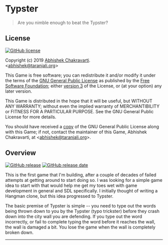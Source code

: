 # Typster
> Are you nimble enough to beat the Typster?


## License
[![GitHub license](https://img.shields.io/github/license/achakravarti/typster.svg)](https://github.com/achakravarti/typster/blob/master/LICENSE) 

Copyright (c) 2019 [Abhishek Chakravarti][].  
<<abhishek@taranjali.org>>

This Game is free software; you can redistribute it and/or modify it under 
the terms of the [GNU General Public License][] as published by the [Free 
Software Foundation][]; either [version 3][] of the License, or (at your option)
any later version.

This Game is distributed in the hope that it will be useful, but WITHOUT ANY
WARRANTY; without even the implied warranty of MERCHANTIBILITY or FITNESS FOR A
PARTICULAR PURPOSE. See the GNU General Public License for more details.

You should have received a [copy][] of the GNU General Public License along
with this Game; if not, contact the maintainer of this Game, Abhishek
Chakravarti, at <<abhishek@taranjali.org>>.


## Overview
[![GitHub release](https://img.shields.io/github/release/achakravarti/typster.svg)](https://img.shields.io/github/release/achakravarti/typster) [![GitHub release date](https://img.shields.io/github/release-date/achakravarti/typster.svg)](https://img.shields.io/github/release-date/achakravarti/typster)  


This is the first game that I'm building, after a couple of decades of failed
attempts at getting around to start doing so. I was looking for a simple game
idea to start with that would help me get my toes wet with game development in
general and SDL specifically. I initially thought of writing a Hangman clone,
but this idea progressed to Typster.

The basic premise of Typster is simple -- you need to type out the words being
thrown down to you by the Typster (typo trickster) before they crash down into
the city wall you are defending. If you type out the word incorrectly, or fail
to complete typing the word before it reaches the wall, the wall is damaged a
bit. You lose the game when the wall is completely broken down.


* * *


[Abhishek Chakravarti]:https://github.com/achakravarti
[GNU General Public License]:https://choosealicense.com/licenses/gpl-3.0
[Free Software Foundation]:https://www.fsf.org
[version 3]:https://www.gnu.org/licenses/gpl-3.0.en.html
[copy]:https://github.com/achakravarti/typster/blob/master/LICENSE

